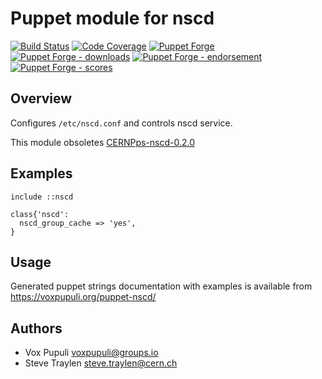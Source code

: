 # Puppet module for nscd

[![Build Status](https://travis-ci.org/voxpupuli/puppet-nscd.png?branch=master)](https://travis-ci.org/voxpupuli/puppet-nscd)
[![Code Coverage](https://coveralls.io/repos/github/voxpupuli/puppet-nscd/badge.svg?branch=master)](https://coveralls.io/github/voxpupuli/puppet-nscd)
[![Puppet Forge](https://img.shields.io/puppetforge/v/puppet/nscd.svg)](https://forge.puppetlabs.com/puppet/nscd)
[![Puppet Forge - downloads](https://img.shields.io/puppetforge/dt/puppet/nscd.svg)](https://forge.puppetlabs.com/puppet/nscd)
[![Puppet Forge - endorsement](https://img.shields.io/puppetforge/e/puppet/nscd.svg)](https://forge.puppetlabs.com/puppet/nscd)
[![Puppet Forge - scores](https://img.shields.io/puppetforge/f/puppet/nscd.svg)](https://forge.puppetlabs.com/puppet/nscd)


## Overview

Configures `/etc/nscd.conf` and controls nscd service.

This module obsoletes [CERNPps-nscd-0.2.0](https://forge.puppet.com/CERNOps/ncsd)

## Examples

```puppet
include ::nscd
```

```puppet
class{'nscd':
  nscd_group_cache => 'yes',
}
```

## Usage

Generated puppet strings documentation with examples is available from
https://voxpupuli.org/puppet-nscd/

## Authors

* Vox Pupuli <voxpupuli@groups.io>
* Steve Traylen <steve.traylen@cern.ch>




